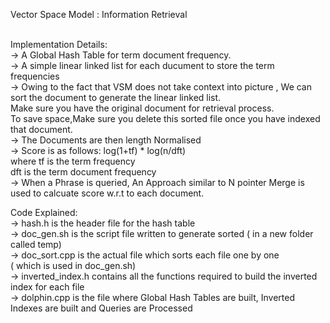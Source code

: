 Vector Space Model : Information Retrieval<br><br>

Implementation Details:<br>
-> A Global Hash Table for term document frequency.<br>
-> A simple linear linked list for each ducument to store the term frequencies<br>
-> Owing to the fact that VSM does not take context into picture , We can sort the document to generate the linear linked list.<br>
	Make sure you have the original document for retrieval process.<br>
	To save space,Make sure you delete this sorted file once you have indexed that document.<br>
-> The Documents are then length Normalised<br>
-> Score is as follows:  log(1+tf) * log(n/dft) <br>
	where tf is the term frequency<br>
	dft is the term document frequency <br>
-> When a Phrase is queried, An Approach similar to N pointer Merge is used to calcuate score w.r.t to each document.<br>


Code Explained: <br>
-> hash.h is the header file for the hash table <br>
-> doc_gen.sh is the script file written to generate sorted ( in a new folder called temp) <br>
-> doc_sort.cpp is the actual file which sorts each file one by one <br>
	( which is used in doc_gen.sh) <br>
-> inverted_index.h contains all the functions required to build the inverted index for each file<br>
-> dolphin.cpp is the file where Global Hash Tables are built, Inverted Indexes are built and Queries are Processed<br>





